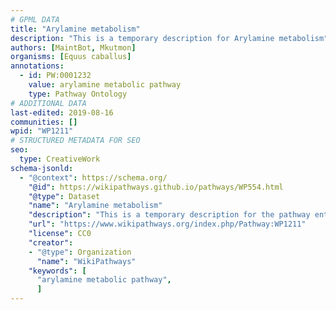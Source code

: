 ```yaml
---
# GPML DATA
title: "Arylamine metabolism"
description: "This is a temporary description for Arylamine metabolism"
authors: [MaintBot, Mkutmon]
organisms: [Equus caballus]
annotations:
  - id: PW:0001232
    value: arylamine metabolic pathway
    type: Pathway Ontology
# ADDITIONAL DATA
last-edited: 2019-08-16
communities: []
wpid: "WP1211"
# STRUCTURED METADATA FOR SEO
seo:
  type: CreativeWork
schema-jsonld:
  - "@context": https://schema.org/
    "@id": https://wikipathways.github.io/pathways/WP554.html
    "@type": Dataset
    "name": "Arylamine metabolism"
    "description": "This is a temporary description for the pathway entitled: Arylamine metabolism"
    "url": "https://www.wikipathways.org/index.php/Pathway:WP1211"
    "license": CC0
    "creator":
    - "@type": Organization
      "name": "WikiPathways"
    "keywords": [
      "arylamine metabolic pathway",
      ]
---
```

